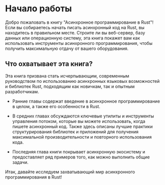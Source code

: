 # Начало работы

Добро пожаловать в книгу "Асинхронное программирование в Rust"! Если вы собираетесь начать писать асинхронный код на Rust, вы находитесь в правильном месте. Строите ли вы веб-сервер, базу данных или операционную систему, эта книга покажет вам как использовать инструменты асинхронного программирования, чтобы получить максимальную отдачу от вашего оборудования.

## Что охватывает эта книга?

Эта книга призвана стать исчерпывающим, современным 
руководством по использованию асинхронных языковых 
возможностей и библиотек Rust, подходящим как новичкам, так и 
опытным разработчикам.

- Ранние главы содержат введение в асинхронное программирование в целом, а также его особенности в Rust.

- В средних главах обсуждаются ключевые утилиты и инструменты 
    управления потоком, которые вы можете использовать, когда 
    пишете асинхронный код. Также здесь описаны лучшие практики 
    структурирования библиотек и приложений для получения 
    максимальной производительности и повторного использования кода.

- Последняя глава книги покрывает асинхронную экосистему и
    предоставляет ряд примеров того, как можно выполнить общие
    задачи.

Итак, давайте исследуем захватывающий мир асинхронного 
программирования в Rust!
